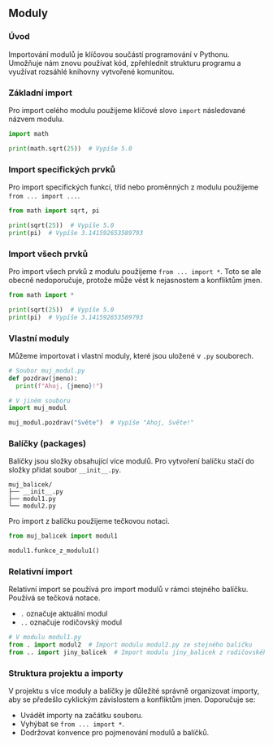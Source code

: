 ## Moduly

### Úvod

Importování modulů je klíčovou součástí programování v Pythonu. Umožňuje nám znovu používat kód, zpřehlednit strukturu programu a využívat rozsáhlé knihovny vytvořené komunitou.

### Základní import

Pro import celého modulu použijeme klíčové slovo `import` následované názvem modulu.

```python
import math

print(math.sqrt(25))  # Vypíše 5.0
```

### Import specifických prvků

Pro import specifických funkcí, tříd nebo proměnných z modulu použijeme `from ... import ...`.

```python
from math import sqrt, pi

print(sqrt(25))  # Vypíše 5.0
print(pi)  # Vypíše 3.141592653589793
```

### Import všech prvků

Pro import všech prvků z modulu použijeme `from ... import *`. Toto se ale obecně nedoporučuje, protože může vést k nejasnostem a konfliktům jmen.

```python
from math import *

print(sqrt(25))  # Vypíše 5.0
print(pi)  # Vypíše 3.141592653589793
```

### Vlastní moduly

Můžeme importovat i vlastní moduly, které jsou uložené v `.py` souborech.

```python
# Soubor muj_modul.py
def pozdrav(jmeno):
  print(f"Ahoj, {jmeno}!")

# V jiném souboru
import muj_modul

muj_modul.pozdrav("Světe")  # Vypíše "Ahoj, Světe!"
```

### Balíčky (packages)

Balíčky jsou složky obsahující více modulů. Pro vytvoření balíčku stačí do složky přidat soubor `__init__.py`.

```
muj_balicek/
├── __init__.py
├── modul1.py
└── modul2.py
```

Pro import z balíčku použijeme tečkovou notaci.

```python
from muj_balicek import modul1

modul1.funkce_z_modulu1()
```

### Relativní import

Relativní import se používá pro import modulů v rámci stejného balíčku. Používá se tečková notace.

* `.`  označuje aktuální modul
* `..` označuje rodičovský modul

```python
# V modulu modul1.py
from . import modul2  # Import modulu modul2.py ze stejného balíčku
from .. import jiny_balicek  # Import modulu jiny_balicek z rodičovského balíčku
```

### Struktura projektu a importy

V projektu s více moduly a balíčky je důležité správně organizovat importy, aby se předešlo cyklickým závislostem a konfliktům jmen. Doporučuje se:

* Uvádět importy na začátku souboru.
* Vyhýbat se `from ... import *`.
* Dodržovat konvence pro pojmenování modulů a balíčků.
